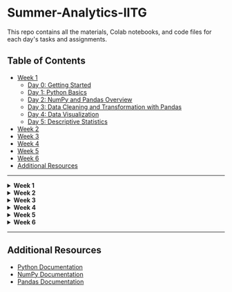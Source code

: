 # Summer-Analytics-IITG

This repo contains all the materials, Colab notebooks, and code files for each day's tasks and assignments.

## Table of Contents
- [Week 1](#week-1)
  - [Day 0: Getting Started](#day-0-getting-started)
  - [Day 1: Python Basics](#day-1-python-basics)
  - [Day 2: NumPy and Pandas Overview](#day-2-numpy-and-pandas-overview)
  - [Day 3: Data Cleaning and Transformation with Pandas](#day-3-data-cleaning-and-transformation-with-pandas)
  - [Day 4: Data Visualization](#day-4-data-visualization)
  - [Day 5: Descriptive Statistics](#day-5-descriptive-statistics)
- [Week 2](#week-2)
- [Week 3](#week-3)
- [Week 4](#week-4)
- [Week 5](#week-5)
- [Week 6](#week-6)
- [Additional Resources](#additional-resources)

---

<details>
<summary><strong>Week 1</strong></summary>

  ## Day 0: Getting Started
  
  **Objective**: Setting up the Anaconda environment.
  
  ## Day 1: Python Basics
  
  **Objective**: Learning the basics of Python.
  
  ### Colab Notebooks
  - **Day 1 Notebook**: [Link to Colab Notebook](https://colab.research.google.com/drive/1UCtvFJBOQJROzyaWC9uFyohiGVj-hOP9#scrollTo=PNgekHKUZr5a)
  
  ## Day 2: NumPy and Pandas Overview
  
  **Objective**: Gaining an overview of NumPy and Pandas.
  
  ### Colab Notebooks
  - **Day 2 NumPy Notebook**: [Link to Colab Notebook](https://colab.research.google.com/drive/15yuRq0QtXPtOuGUSCNWOSh71E5zWVldk)
  - **Day 2 Pandas Notebook**: [Link to Colab Notebook](https://colab.research.google.com/drive/1opt0IzJIMr-lhjwkukoc4sKsJWGtTuaA#scrollTo=xXX3dgwUqOmW)
  
  ## Day 3: Data Analysis with Pandas
  
  **Objective**: Further exploration of data analysis using Pandas.
  
  ### Colab Notebooks
  - **Day 3 Pandas Notebook**: [Link to Colab Notebook](https://colab.research.google.com/drive/1_YH9P-5Cx1jAP372Eg5Wsrp51QdU-A8Z#scrollTo=Yo9bm6jOqvjZ)
  - **Kaggle exercises on Pandas** : [Link to kaggle collection](https://www.kaggle.com/work/collections/14123797)
  
  ## Day 4: Data Visualization
  
  **Objective**: Learning data visualization with Matplotlib, Seaborn, and Plotly.
  
  ### Colab Notebooks
  - **Introduction to Matplotlib**: [Matplotlib Colab](https://colab.research.google.com/drive/1nIni-BLq5JRWLsRgXAyUS0l8byfHkKaK#scrollTo=NWl9k98Vhn0P)
  - **Introduction to Seaborn**: [Seaborn Colab](https://colab.research.google.com/drive/1jkMa6w6ss8CQQ1g4i1czXaLTii70lcdZ#scrollTo=hVUZXjlo1luL)
  - **Introduction to Plotly**: [Plotly Colab](link-to-colab)
  
  ## Day 5: Descriptive Statistics
  
  **Objective**: Summarizing data using descriptive statistics.
  
  ### Colab Notebooks
  - **Data Types in Statistics**
    - [Statistics Data Types Colab](link-to-colab)
  - **Measurement of Central Tendency**
    - [Central Tendency Colab](link-to-colab)
  - **Normal Distribution**
    - [Normal Distribution Colab](link-to-colab)
  - **Quantile Plots**
    - [Quantile Plots Colab](link-to-colab)

</details>

<details>
<summary><strong>Week 2</strong></summary>

Content for Week 2 goes here...

</details>

<details>
<summary><strong>Week 3</strong></summary>

Content for Week 3 goes here...

</details>

<details>
<summary><strong>Week 4</strong></summary>

Content for Week 4 goes here...

</details>

<details>
<summary><strong>Week 5</strong></summary>

Content for Week 5 goes here...

</details>

<details>
<summary><strong>Week 6</strong></summary>

Content for Week 6 goes here...

</details>

---

## Additional Resources
- [Python Documentation](https://docs.python.org/3/)
- [NumPy Documentation](https://numpy.org/doc/)
- [Pandas Documentation](https://pandas.pydata.org/pandas-docs/stable/)
